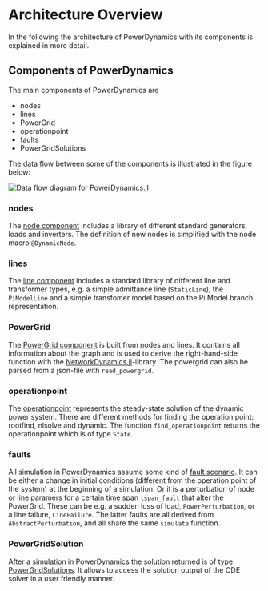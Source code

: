 # Architecture Overview

In the following the architecture of PowerDynamics with its components is explained in more detail.

## Components of PowerDynamics

The main components of PowerDynamics are

- nodes
- lines
- PowerGrid
- operationpoint
- faults
- PowerGridSolutions

The data flow between some of the components is illustrated in the figure below:

![Data flow diagram for PowerDynamics.jl](figures/PowerDynamics_Architecturemd.svg")

### nodes

The [node component](https://github.com/JuliaEnergy/PowerDynamics.jl/tree/master/src/nodes) includes a library of different standard generators, loads and inverters. The definition of new nodes is simplified with the node macro `@DynamicNode`.

### lines

The [line component](https://github.com/JuliaEnergy/PowerDynamics.jl/tree/master/src/lines) includes a standard library of different line and transformer types, e.g. a simple admittance line (`StaticLine`), the `PiModelLine` and a simple transfomer model based on the Pi Model branch representation.

### PowerGrid

The [PowerGrid component](https://github.com/JuliaEnergy/PowerDynamics.jl/blob/master/src/common/PowerGrid.jl) is built from nodes and lines. It contains all information about the graph and is used to derive the right-hand-side function with the [NetworkDynamics.jl](https://github.com/JuliaEnergy/PowerDynamics.jl/blob/master/src/common/PowerGrid.jl)-library. The powergrid can also be parsed from a json-file with `read_powergrid`.

### operationpoint

The [operationpoint](https://github.com/JuliaEnergy/PowerDynamics.jl/tree/master/src/operationpoint) represents the steady-state solution of the dynamic power system. There are different methods for finding the operation point: rootfind, nlsolve and dynamic. The function `find_operationpoint` returns the operationpoint which is of type `State`.

### faults

All simulation in PowerDynamics assume some kind of [fault scenario](https://github.com/JuliaEnergy/PowerDynamics.jl/tree/master/src/faults). It can be either a change in initial conditions (different from the operation point of the system) at the beginning of a simulation. Or it is a perturbation of node or line paramers for a certain time span `tspan_fault` that alter the PowerGrid. These can be e.g. a sudden loss of load, `PowerPerturbation`, or a line failure, `LineFailure`. The latter faults are all derived from `AbstractPerturbation`, and all share the same `simulate` function.

### PowerGridSolution

After a simulation in PowerDynamics the solution returned is of type [PowerGridSolutions](https://github.com/JuliaEnergy/PowerDynamics.jl/blob/master/src/common/PowerGridSolutions.jl). It allows to access the solution output of the ODE solver in a user friendly manner.
